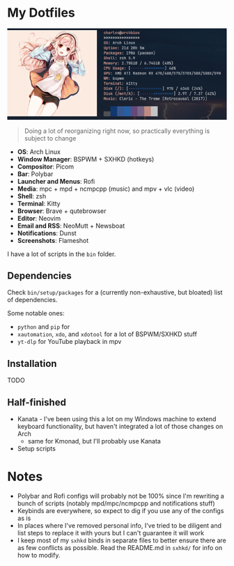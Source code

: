 # My Dotfiles

![Wow!](./.shots/2023-04-22_12-44.png)

> Doing a lot of reorganizing right now, so practically everything is subject to
> change

- **OS**: Arch Linux
- **Window Manager**: BSPWM + SXHKD (hotkeys)
- **Compositor**: Picom
- **Bar**: Polybar
- **Launcher and Menus**: Rofi
- **Media**: mpc + mpd + ncmpcpp (music) and mpv + vlc (video)
- **Shell**: zsh
- **Terminal**: Kitty
- **Browser**: Brave + qutebrowser
- **Editor**: Neovim
- **Email and RSS**: NeoMutt + Newsboat
- **Notifications**: Dunst
- **Screenshots**: Flameshot

I have a lot of scripts in the `bin` folder.

## Dependencies

Check `bin/setup/packages` for a (currently non-exhaustive, but bloated) list of
dependencies.

Some notable ones:

- `python` and `pip` for
- `xautomation`, `xdo`, and `xdotool` for a lot of BSPWM/SXHKD stuff
- `yt-dlp` for YouTube playback in mpv

## Installation

TODO

## Half-finished

- Kanata - I've been using this a lot on my Windows machine to extend keyboard
  functionality, but haven't integrated a lot of those changes on Arch
  - same for Kmonad, but I'll probably use Kanata
- Setup scripts

# Notes

- Polybar and Rofi configs will probably not be 100% since I'm rewriting
  a bunch of scripts (notably mpd/mpc/ncmpcpp and notifications stuff)
- Keybinds are everywhere, so expect to dig if you use any of the configs as is
- In places where I've removed personal info, I've tried to be diligent and list
  steps to replace it with yours but I can't guarantee it will work
- I keep most of my `sxhkd` binds in separate files to better ensure there are
  as few conflicts as possible. Read the README.md in `sxhkd/` for info on how
  to modify.
